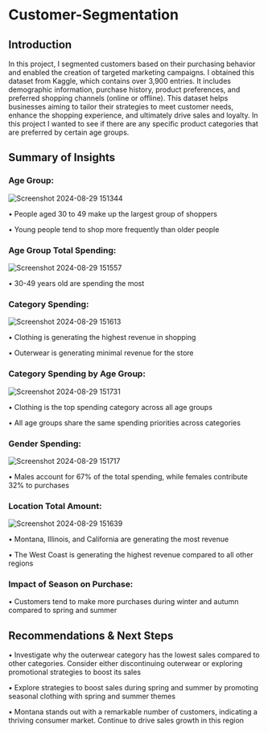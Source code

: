 # Customer-Segmentation
<h2>Introduction</h2>

In this project, I segmented customers based on their purchasing behavior and enabled the creation of targeted marketing campaigns. I obtained this dataset from Kaggle, which contains over 3,900 entries. It includes demographic information, purchase history, product preferences, and preferred shopping channels (online or offline). This dataset helps businesses aiming to tailor their strategies to meet customer needs, enhance the shopping experience, and ultimately drive sales and loyalty. In this project I wanted to see if there are any specific product categories that are preferred by certain age groups.
<h2>Summary of Insights</h2>

<h3>Age Group:</h3>

![Screenshot 2024-08-29 151344](https://github.com/user-attachments/assets/344522ed-3425-48eb-9802-770a499b111b)

<p>• People aged 30 to 49 make up the largest group of shoppers
   
  • Young people tend to shop more frequently than older people</p>

<h3>Age Group Total Spending: </h3> 

![Screenshot 2024-08-29 151557](https://github.com/user-attachments/assets/213708cc-4e9c-4f7b-bbe0-52a95854ff7e)

<p>• 30-49 years old are spending the most  </p>

<h3>Category Spending:</h3>

![Screenshot 2024-08-29 151613](https://github.com/user-attachments/assets/b11d109d-325e-419e-afdc-c28d3ac13b58)
<p>• Clothing is generating the highest revenue in shopping
   
  • Outerwear is generating minimal revenue for the store</p>

<h3>Category Spending by Age Group:</h3>

![Screenshot 2024-08-29 151731](https://github.com/user-attachments/assets/9e4430a1-8819-46f6-b921-7a6918ba6d84)
<p>• Clothing is the top spending category across all age groups
 
  • All age groups share the same spending priorities across categories</p> 

<h3>Gender Spending: </h3> 

![Screenshot 2024-08-29 151717](https://github.com/user-attachments/assets/3aa87421-a66e-427c-b6d0-aa66bd43a70e)
<p>• Males account for 67% of the total spending, while females contribute 32% to purchases</p>

<h3>Location Total Amount: </h3> 

![Screenshot 2024-08-29 151639](https://github.com/user-attachments/assets/7844b15b-891d-4714-ba3f-5ceaef86fb99)
<p>• Montana, Illinois, and California are generating the most revenue
   
  • The West Coast is generating the highest revenue compared to all other regions  </p>

<h3>Impact of Season on Purchase: </h3> 


<p>• Customers tend to make more purchases during winter and autumn compared to spring and summer</p>
  
<h2>Recommendations & Next Steps</h2>
<p>• Investigate why the outerwear category has the lowest sales compared to other categories. Consider either discontinuing outerwear or exploring promotional strategies to boost its sales

• Explore strategies to boost sales during spring and summer by promoting seasonal clothing with spring and summer themes

• Montana stands out with a remarkable number of customers, indicating a thriving consumer market. Continue to drive sales growth in this region</p>

